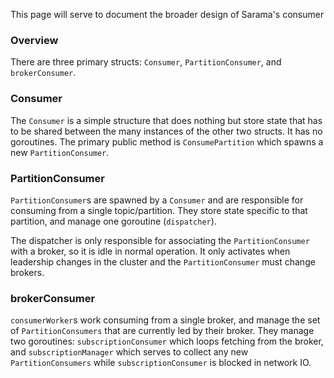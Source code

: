 This page will serve to document the broader design of Sarama's consumer

### Overview

There are three primary structs: `Consumer`, `PartitionConsumer`, and `brokerConsumer`.

### Consumer

The `Consumer` is a simple structure that does nothing but store state that has to be shared between the many instances of the other two structs. It has no goroutines. The primary public method is `ConsumePartition` which spawns a new `PartitionConsumer`.

### PartitionConsumer

`PartitionConsumer`s are spawned by a `Consumer` and are responsible for consuming from a single topic/partition. They store state specific to that partition, and manage one goroutine (`dispatcher`).

The dispatcher is only responsible for associating the `PartitionConsumer` with a broker, so it is idle in normal operation. It only activates when leadership changes in the cluster and the `PartitionConsumer` must change brokers.

### brokerConsumer

`consumerWorker`s work consuming from a single broker, and manage the set of `PartitionConsumers` that are currently led by their broker. They manage two goroutines: `subscriptionConsumer` which loops fetching from the broker, and `subscriptionManager` which serves to collect any new `PartitionConsumers` while `subscriptionConsumer` is blocked in network IO.